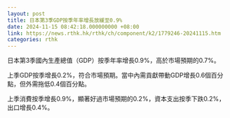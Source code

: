 ```yaml
---
layout: post
title: 日本第3季GDP按季年率增長放緩至0.9%　
date: 2024-11-15 08:42:18.000000000 +08:00
link: https://news.rthk.hk/rthk/ch/component/k2/1779246-20241115.htm
categories: rthk
---
```


日本第3季國內生產總值（GDP）按季年率增長0.9%，高於市場預期的0.7%。

上季GDP按季增長0.2%，符合市場預期。當中內需貢獻帶動GDP增長0.6個百分點，但外需拖低0.4個百分點。

上季消費按季增長0.9%，顯著好過市場預期的0.2%，資本支出按季下跌0.2%，出口增長0.4%。

